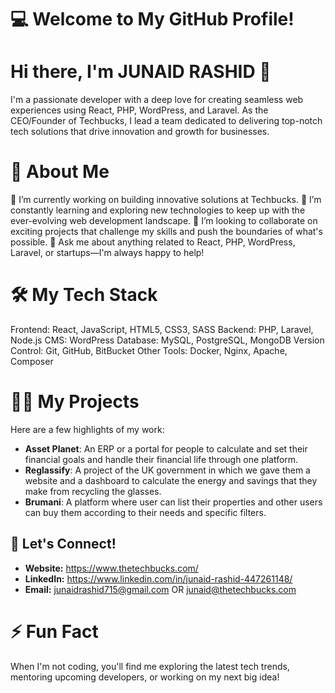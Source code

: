 # 💻 Welcome to My GitHub Profile!

# Hi there, I'm JUNAID RASHID 👋

I'm a passionate developer with a deep love for creating seamless web experiences using React, PHP, WordPress, and Laravel. As the CEO/Founder of Techbucks, I lead a team dedicated to delivering top-notch tech solutions that drive innovation and growth for businesses.

# 🚀 About Me

🔭 I’m currently working on building innovative solutions at Techbucks.
🌱 I’m constantly learning and exploring new technologies to keep up with the ever-evolving web development landscape.
👯 I’m looking to collaborate on exciting projects that challenge my skills and push the boundaries of what's possible.
💬 Ask me about anything related to React, PHP, WordPress, Laravel, or startups—I'm always happy to help!

# 🛠️ My Tech Stack

Frontend: React, JavaScript, HTML5, CSS3, SASS
Backend: PHP, Laravel, Node.js
CMS: WordPress
Database: MySQL, PostgreSQL, MongoDB
Version Control: Git, GitHub, BitBucket
Other Tools: Docker, Nginx, Apache, Composer

# 👨‍💻 My Projects

Here are a few highlights of my work:

- **Asset Planet**: An ERP or a portal for people to calculate and set their financial goals and handle their financial life through one platform.
- **Reglassify**:   A project of the UK government in which we gave them a website and a dashboard to calculate the energy and savings that they make from recycling the glasses.
- **Brumani**:      A platform where user can list their properties and other users can buy them according to their needs and specific filters.


## 💬 Let's Connect!

- **Website:**  https://www.thetechbucks.com/
- **LinkedIn:** https://www.linkedin.com/in/junaid-rashid-447261148/
- **Email:**    junaidrashid715@gmail.com OR junaid@thetechbucks.com

# ⚡ Fun Fact
When I'm not coding, you'll find me exploring the latest tech trends, mentoring upcoming developers, or working on my next big idea!



